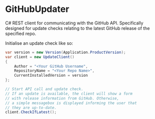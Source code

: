 # GitHubUpdater
C# REST client for communicating with the GitHub API. Specifically designed for update checks relating to the latest GitHub release of the specified repo.

Initialise an update check like so:
```csharp
var version = new Version(Application.ProductVersion);
var client = new UpdateClient()
{
    Author = "<Your GitHub Username",
    RepositoryName = "<Your Repo Name>",
    CurrentInstalledVersion = version
};

// Start API call and update check.
// If an update is available, the client will show a form
// with release information from GitHub. Otherwise,
// a simple messagebox is displayed informing the user that
// they are up-to-date.
client.CheckIfLatest();
```